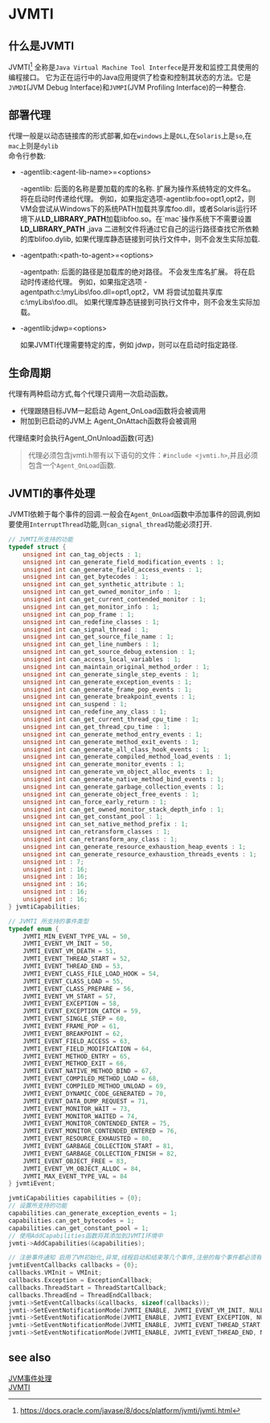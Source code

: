 # JVMTI 

## 什么是JVMTI

JVMTI[^1] 全称是`Java Virtual Machine Tool Interfece`是开发和监控工具使用的编程接口。 它为正在运行中的Java应用提供了检查和控制其状态的方法。它是`JVMDI`(JVM Debug Interface)和`JVMPI`(JVM Profiling Interface)的一种整合.
  




[^1]: https://docs.oracle.com/javase/8/docs/platform/jvmti/jvmti.html

## 部署代理

代理一般是以动态链接库的形式部署,如在`windows`上是`DLL`,在`Solaris`上是`so`,在`mac`上则是`dylib` <br/>
命令行参数: <br/>
* -agentlib:\<agent-lib-name\>=\<options\>
  <p>
  -agentlib: 后面的名称是要加载的库的名称. <agent-lib-name> 扩展为操作系统特定的文件名。 <options> 将在启动时传递给代理。 例如，如果指定选项-agentlib:foo=opt1,opt2，则VM会尝试从Windows下的系统PATH加载共享库foo.dll，或者Solaris运行环境下从<b>LD_LIBRARY_PATH</b>加载libfoo.so。在`mac`操作系统下不需要设置<b>LD_LIBRARY_PATH</b> ,java 二进制文件将通过它自己的运行路径查找它所依赖的库blifoo.dylib, 如果代理库静态链接到可执行文件中，则不会发生实际加载.
    </p>
  
* -agentpath:\<path-to-agent>=\<options>
    <p>
  -agentpath: 后面的路径是加载库的绝对路径。 不会发生库名扩展。 <options> 将在启动时传递给代理。 例如，如果指定选项 
      -agentpath:c:\myLibs\foo.dll=opt1,opt2，VM 将尝试加载共享库 c:\myLibs\foo.dll。 如果代理库静态链接到可执行文件中，则不会发生实际加载。</p>
 
* -agentlib:jdwp=\<options>
      <p>
        如果JVMTI代理需要特定的库，例如 jdwp，则可以在启动时指定路径.
      </p>
## 生命周期 
代理有两种启动方式,每个代理只调用一次启动函数。
 * 代理跟随目标JVM一起启动 Agent_OnLoad函数将会被调用 
 * 附加到已启动的JVM上 Agent_OnAttach函数将会被调用 <br/>
      
代理结束时会执行Agent_OnUnload函数(可选)<br/>

> 代理必须包含jvmti.h带有以下语句的文件：`#include <jvmti.h>`,并且必须包含一个`Agent_OnLoad`函数.

      
## JVMTI的事件处理
      
JVMTI依赖于每个事件的回调.一般会在`Agent_OnLoad`函数中添加事件的回调,例如要使用`InterruptThread`功能,则`can_signal_thread`功能必须打开.<br/>
```c++
// JVMTI所支持的功能 
typedef struct {
    unsigned int can_tag_objects : 1;
    unsigned int can_generate_field_modification_events : 1;
    unsigned int can_generate_field_access_events : 1;
    unsigned int can_get_bytecodes : 1;
    unsigned int can_get_synthetic_attribute : 1;
    unsigned int can_get_owned_monitor_info : 1;
    unsigned int can_get_current_contended_monitor : 1;
    unsigned int can_get_monitor_info : 1;
    unsigned int can_pop_frame : 1;
    unsigned int can_redefine_classes : 1;
    unsigned int can_signal_thread : 1;
    unsigned int can_get_source_file_name : 1;
    unsigned int can_get_line_numbers : 1;
    unsigned int can_get_source_debug_extension : 1;
    unsigned int can_access_local_variables : 1;
    unsigned int can_maintain_original_method_order : 1;
    unsigned int can_generate_single_step_events : 1;
    unsigned int can_generate_exception_events : 1;
    unsigned int can_generate_frame_pop_events : 1;
    unsigned int can_generate_breakpoint_events : 1;
    unsigned int can_suspend : 1;
    unsigned int can_redefine_any_class : 1;
    unsigned int can_get_current_thread_cpu_time : 1;
    unsigned int can_get_thread_cpu_time : 1;
    unsigned int can_generate_method_entry_events : 1;
    unsigned int can_generate_method_exit_events : 1;
    unsigned int can_generate_all_class_hook_events : 1;
    unsigned int can_generate_compiled_method_load_events : 1;
    unsigned int can_generate_monitor_events : 1;
    unsigned int can_generate_vm_object_alloc_events : 1;
    unsigned int can_generate_native_method_bind_events : 1;
    unsigned int can_generate_garbage_collection_events : 1;
    unsigned int can_generate_object_free_events : 1;
    unsigned int can_force_early_return : 1;
    unsigned int can_get_owned_monitor_stack_depth_info : 1;
    unsigned int can_get_constant_pool : 1;
    unsigned int can_set_native_method_prefix : 1;
    unsigned int can_retransform_classes : 1;
    unsigned int can_retransform_any_class : 1;
    unsigned int can_generate_resource_exhaustion_heap_events : 1;
    unsigned int can_generate_resource_exhaustion_threads_events : 1;
    unsigned int : 7;
    unsigned int : 16;
    unsigned int : 16;
    unsigned int : 16;
    unsigned int : 16;
    unsigned int : 16;
} jvmtiCapabilities;

// JVMTI 所支持的事件类型
typedef enum {
    JVMTI_MIN_EVENT_TYPE_VAL = 50,
    JVMTI_EVENT_VM_INIT = 50,
    JVMTI_EVENT_VM_DEATH = 51,
    JVMTI_EVENT_THREAD_START = 52,
    JVMTI_EVENT_THREAD_END = 53,
    JVMTI_EVENT_CLASS_FILE_LOAD_HOOK = 54,
    JVMTI_EVENT_CLASS_LOAD = 55,
    JVMTI_EVENT_CLASS_PREPARE = 56,
    JVMTI_EVENT_VM_START = 57,
    JVMTI_EVENT_EXCEPTION = 58,
    JVMTI_EVENT_EXCEPTION_CATCH = 59,
    JVMTI_EVENT_SINGLE_STEP = 60,
    JVMTI_EVENT_FRAME_POP = 61,
    JVMTI_EVENT_BREAKPOINT = 62,
    JVMTI_EVENT_FIELD_ACCESS = 63,
    JVMTI_EVENT_FIELD_MODIFICATION = 64,
    JVMTI_EVENT_METHOD_ENTRY = 65,
    JVMTI_EVENT_METHOD_EXIT = 66,
    JVMTI_EVENT_NATIVE_METHOD_BIND = 67,
    JVMTI_EVENT_COMPILED_METHOD_LOAD = 68,
    JVMTI_EVENT_COMPILED_METHOD_UNLOAD = 69,
    JVMTI_EVENT_DYNAMIC_CODE_GENERATED = 70,
    JVMTI_EVENT_DATA_DUMP_REQUEST = 71,
    JVMTI_EVENT_MONITOR_WAIT = 73,
    JVMTI_EVENT_MONITOR_WAITED = 74,
    JVMTI_EVENT_MONITOR_CONTENDED_ENTER = 75,
    JVMTI_EVENT_MONITOR_CONTENDED_ENTERED = 76,
    JVMTI_EVENT_RESOURCE_EXHAUSTED = 80,
    JVMTI_EVENT_GARBAGE_COLLECTION_START = 81,
    JVMTI_EVENT_GARBAGE_COLLECTION_FINISH = 82,
    JVMTI_EVENT_OBJECT_FREE = 83,
    JVMTI_EVENT_VM_OBJECT_ALLOC = 84,
    JVMTI_MAX_EVENT_TYPE_VAL = 84
} jvmtiEvent;
```
 
      
```C++
jvmtiCapabilities capabilities = {0};
// 设置所支持的功能 
capabilities.can_generate_exception_events = 1;
capabilities.can_get_bytecodes = 1;
capabilities.can_get_constant_pool = 1;
// 使用AddCapabilities函数将其添加到JVMTI环境中
jvmti->AddCapabilities(&capabilities);

// 注册事件通知 启用了VM初始化,异常,线程启动和结束等几个事件,注册的每个事件都必须有一个指定的回调函数, 如当生类型为Exception的事件时,会调用ExceptionCallback
jvmtiEventCallbacks callbacks = {0};
callbacks.VMInit = VMInit;
callbacks.Exception = ExceptionCallback;
callbacks.ThreadStart = ThreadStartCallback;
callbacks.ThreadEnd = ThreadEndCallback;
jvmti->SetEventCallbacks(&callbacks, sizeof(callbacks));
jvmti->SetEventNotificationMode(JVMTI_ENABLE, JVMTI_EVENT_VM_INIT, NULL);
jvmti->SetEventNotificationMode(JVMTI_ENABLE, JVMTI_EVENT_EXCEPTION, NULL);
jvmti->SetEventNotificationMode(JVMTI_ENABLE, JVMTI_EVENT_THREAD_START, NULL);
jvmti->SetEventNotificationMode(JVMTI_ENABLE, JVMTI_EVENT_THREAD_END, NULL);
```
 
## see also
[JVM事件处理](https://github.com/openjdk/jdk/blob/jdk8-b120/jdk/src/share/back/eventHandler.c) <br/>
[JVMTI](https://github.com/openjdk/jdk/blob/jdk8-b120/jdk/src/share/javavm/export/jvmti.h)

